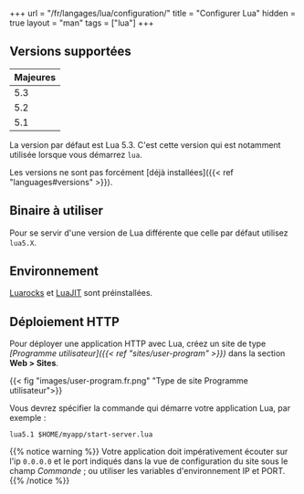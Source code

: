 +++
url = "/fr/langages/lua/configuration/"
title = "Configurer Lua"
hidden = true
layout = "man"
tags = ["lua"]
+++

## Versions supportées

| Majeures | 
|----------|
| 5.3      |
| 5.2      |
| 5.1      | 

La version par défaut est Lua 5.3. C'est cette version qui est notamment utilisée lorsque vous démarrez `lua`.

Les versions ne sont pas forcément [déjà installées]({{< ref "languages#versions" >}}).

## Binaire à utiliser

Pour se servir d'une version de Lua différente que celle par défaut utilisez `lua5.X`.

## Environnement

[Luarocks](https://luarocks.org/) et [LuaJIT](http://luajit.org/) sont préinstallées.


## Déploiement HTTP

Pour déployer une application HTTP avec Lua, créez un site de type *[Programme utilisateur]({{< ref "sites/user-program" >}})* dans la section **Web > Sites**.

{{< fig "images/user-program.fr.png" "Type de site Programme utilisateur">}}

Vous devrez spécifier la commande qui démarre votre application Lua, par exemple :

```
lua5.1 $HOME/myapp/start-server.lua
```

{{% notice warning %}}
Votre application doit impérativement écouter sur l'ip `0.0.0.0` et le port indiqués dans la vue de configuration du site sous le champ *Commande* ; ou utiliser les variables d'environnement IP et PORT.
{{% /notice %}}
